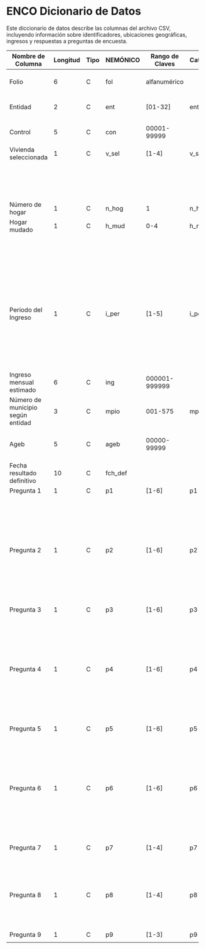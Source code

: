 # ENCO Dicionario de Datos

Este diccionario de datos describe las columnas del archivo CSV, incluyendo información sobre identificadores, ubicaciones geográficas, ingresos y respuestas a preguntas de encuesta.

| **Nombre de Columna**      | **Longitud** | **Tipo** | **NEMÓNICO** | **Rango de Claves**    | **Catálogo** | **Clave** | **Descripción**                     |
|----------------------------|--------------|----------|--------------|------------------------|--------------|-----------|-------------------------------------|
| Folio                      | 6            | C        | fol          | alfanumérico            |              |           | Identificador único de la vivienda. |
| Entidad                    | 2            | C        | ent          | [01-32]                 | ent          |           | Código de la entidad federativa.    |
| Control                    | 5            | C        | con          | 00001-99999             |              |           | Código de control de la vivienda.   |
| Vivienda seleccionada       | 1            | C        | v_sel        | [1-4]                   | v_sel        | 1         | Vivienda uno.                       |
|                            |              |          |              |                        |              | 2         | Vivienda dos.                       |
|                            |              |          |              |                        |              | 3         | Vivienda tres.                      |
|                            |              |          |              |                        |              | 4         | Vivienda cuatro.                    |
| Número de hogar             | 1            | C        | n_hog        | 1                      | n_hog        | 1         | Hogar principal.                    |
| Hogar mudado                | 1            | C        | h_mud        | 0-4                    | h_mud        | 0         | Hogar sin cambio.                   |
|                            |              |          |              |                        |              | 1         | Primer cambio.                      |
|                            |              |          |              |                        |              | 2         | Segundo cambio.                     |
|                            |              |          |              |                        |              | 3         | Tercer cambio.                      |
|                            |              |          |              |                        |              | 4         | Cuarto cambio.                      |
| Periodo del Ingreso         | 1            | C        | i_per        | [1-5]                  | i_per        | 1         | Cada semana.                        |
|                            |              |          |              |                        |              | 2         | Cada 15 días.                       |
|                            |              |          |              |                        |              | 3         | Cada mes.                           |
|                            |              |          |              |                        |              | 4         | Cada año.                           |
|                            |              |          |              |                        |              | 5         | No recibe ingreso.                  |
| Ingreso mensual estimado    | 6            | C        | ing          | 000001-999999           |              |           |                                     |
| Número de municipio según entidad | 3       | C        | mpio         | 001-575                | mpio         |           | Código del municipio según la entidad.|
| Ageb                       | 5            | C        | ageb         | 00000-99999             |              |           | Área geoestadística básica (AGEB).  |
| Fecha resultado definitivo  | 10           | C        | fch_def      |                        |              |           | Fecha del resultado definitivo.     |
| Pregunta 1                 | 1            | C        | p1           | [1-6]                  | p1           | 1         | Mucho mejor.                        |
|                            |              |          |              |                        |              | 2         | Mejor.                              |
|                            |              |          |              |                        |              | 3         | Igual.                              |
|                            |              |          |              |                        |              | 4         | Peor.                               |
|                            |              |          |              |                        |              | 5         | Mucho peor.                         |
|                            |              |          |              |                        |              | 6         | No sabe.                            |
| Pregunta 2                 | 1            | C        | p2           | [1-6]                  | p2           | 1         | Mucho mejor.                        |
|                            |              |          |              |                        |              | 2         | Mejor.                              |
|                            |              |          |              |                        |              | 3         | Igual.                              |
|                            |              |          |              |                        |              | 4         | Peor.                               |
|                            |              |          |              |                        |              | 5         | Mucho peor.                         |
|                            |              |          |              |                        |              | 6         | No sabe.                            |
| Pregunta 3                 | 1            | C        | p3           | [1-6]                  | p3           | 1         | Mucho mejor.                        |
|                            |              |          |              |                        |              | 2         | Mejor.                              |
|                            |              |          |              |                        |              | 3         | Igual.                              |
|                            |              |          |              |                        |              | 4         | Peor.                               |
|                            |              |          |              |                        |              | 5         | Mucho peor.                         |
|                            |              |          |              |                        |              | 6         | No sabe.                            |
| Pregunta 4                 | 1            | C        | p4           | [1-6]                  | p4           | 1         | Mucho mejor.                        |
|                            |              |          |              |                        |              | 2         | Mejor.                              |
|                            |              |          |              |                        |              | 3         | Igual.                              |
|                            |              |          |              |                        |              | 4         | Peor.                               |
|                            |              |          |              |                        |              | 5         | Mucho peor.                         |
|                            |              |          |              |                        |              | 6         | No sabe.                            |
| Pregunta 5                 | 1            | C        | p5           | [1-6]                  | p5           | 1         | Mucho mejor.                        |
|                            |              |          |              |                        |              | 2         | Mejor.                              |
|                            |              |          |              |                        |              | 3         | Igual.                              |
|                            |              |          |              |                        |              | 4         | Peor.                               |
|                            |              |          |              |                        |              | 5         | Mucho peor.                         |
|                            |              |          |              |                        |              | 6         | No sabe.                            |
| Pregunta 6                 | 1            | C        | p6           | [1-6]                  | p6           | 1         | Mucho mejor.                        |
|                            |              |          |              |                        |              | 2         | Mejor.                              |
|                            |              |          |              |                        |              | 3         | Igual.                              |
|                            |              |          |              |                        |              | 4         | Peor.                               |
|                            |              |          |              |                        |              | 5         | Mucho peor.                         |
|                            |              |          |              |                        |              | 6         | No sabe.                            |
| Pregunta 7                 | 1            | C        | p7           | [1-4]                  | p7           | 1         | Sí.                                 |
|                            |              |          |              |                        |              | 2         | Igual posibilidades.                |
|                            |              |          |              |                        |              | 3         | No.                                 |
|                            |              |          |              |                        |              | 4         | No sabe.                            |
| Pregunta 8                 | 1            | C        | p8           | [1-4]                  | p8           | 1         | Mayores.                            |
|                            |              |          |              |                        |              | 2         | Iguales.                            |
|                            |              |          |              |                        |              | 3         | Menores.                            |
|                            |              |          |              |                        |              | 4         | No sabe.                            |
| Pregunta 9                 | 1            | C        | p9           | [1-3]                  | p9           | 1         | Sí.                                 |
|                            |             
